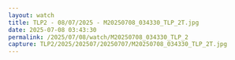 ```yaml
---
layout: watch
title: TLP2 - 08/07/2025 - M20250708_034330_TLP_2T.jpg
date: 2025-07-08 03:43:30
permalink: /2025/07/08/watch/M20250708_034330_TLP_2
capture: TLP2/2025/202507/20250707/M20250708_034330_TLP_2T.jpg
---
```

